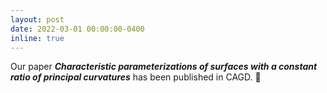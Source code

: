 ```yaml
---
layout: post
date: 2022-03-01 00:00:00-0400
inline: true
---
```


Our paper ***Characteristic parameterizations of surfaces with a constant ratio of principal curvatures*** has been published in CAGD. :book:
